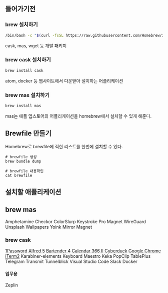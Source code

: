 ## 들어가기전

### brew 설치하기

```bash
/bin/bash -c "$(curl -fsSL https://raw.githubusercontent.com/Homebrew/install/HEAD/install.sh)"
```

cask, mas, wget 등 개발 패키지

### brew cask 설치하기

```bash
brew install cask
```

atom, docker 등 웹사이트에서 다운받아 설치하는 어플리케이션

### brew mas 설치하기

```bash
brew install mas
```

mas는 애플 앱스토어의 어플리케이션을 homebrew에서 설치할 수 있게 해준다.

## Brewfile 만들기

Homebrew로 brewfile에 적힌 리스트를 한번에 설치할 수 있다.

```
# brewfile 생성
brew bundle dump

# brewfile 내용확인
cat brewfile
```

## 설치할 애플리케이션

## brew mas
Amphetamine
Checkor
ColorSlurp
Keystroke Pro
Magnet
WireGuard
Unsplash Wallpapers
Yoink
Mirror Magnet

### brew cask
[1Password](https://formulae.brew.sh/cask/1password#default)
[Alfred 5](https://formulae.brew.sh/cask/alfred#default)
[Bartender 4](https://formulae.brew.sh/cask/banking-4#default)
[Calendar 366 II](https://formulae.brew.sh/cask/calendar-366#default)
[Cyberduck](https://formulae.brew.sh/cask/cyberduck#default)
[Google Chrome](https://formulae.brew.sh/cask/google-chrome#default)
[iTerm2](https://formulae.brew.sh/cask/iterm2#default)
Karabiner-elements
Keyboard Maestro
Keka
PopClip
TablePlus
Telegram
Transmit
Tunnelblick
Visual Studio Code
Slack
Docker

#### 업무용
Zeplin
